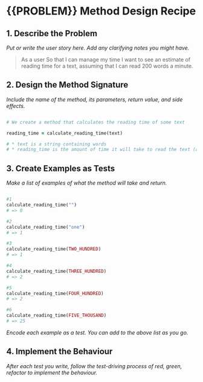 # {{PROBLEM}} Method Design Recipe

## 1. Describe the Problem

_Put or write the user story here. Add any clarifying notes you might have._

> As a user
> So that I can manage my time
> I want to see an estimate of reading time for a text, assuming that I can read 200 words a minute.

## 2. Design the Method Signature

_Include the name of the method, its parameters, return value, and side effects._

```ruby

# We create a method that calculates the reading time of some text

reading_time = calculate_reading_time(text)

# * text is a string containing words
# * reading_time is the amount of time it will take to read the text (and integer representing minutes)

```

## 3. Create Examples as Tests

_Make a list of examples of what the method will take and return._

```ruby

#1
calculate_reading_time("")
# => 0

#2
calculate_reading_time("one")
# => 1

#3
calculate_reading_time(TWO_HUNDRED)
# => 1

#4
calculate_reading_time(THREE_HUNDRED)
# => 2

#5
calculate_reading_time(FOUR_HUNDRED)
# => 2

#6
calculate_reading_time(FIVE_THOUSAND)
# => 25

```
_Encode each example as a test. You can add to the above list as you go._

## 4. Implement the Behaviour

_After each test you write, follow the test-driving process of red, green, refactor to implement the behaviour._

